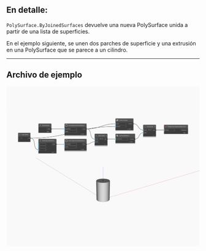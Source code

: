 ## En detalle:
`PolySurface.ByJoinedSurfaces` devuelve una nueva PolySurface unida a partir de una lista de superficies.

En el ejemplo siguiente, se unen dos parches de superficie y una extrusión en una PolySurface que se parece a un cilindro.

___
## Archivo de ejemplo

![ByJoinedSurfaces](./Autodesk.DesignScript.Geometry.PolySurface.ByJoinedSurfaces_img.jpg)

